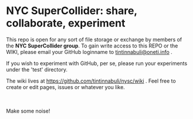# NYC SuperCollider: share, collaborate, experiment


This repo is open for any sort of file storage or exchange by members of
the **NYC SuperCollider group**.
To gain write access to this REPO or the WIKI, please email your GitHub
loginname to tintinnabuli@oneti.info .


If you wish to experiment with GitHub, per se, please run your experiments
under the 'test' directory.


The wiki lives at https://github.com/tintinnabuli/nysc/wiki .
Feel free to create or edit pages, issues or whatever you like.



<br> <br>
Make some noise!


